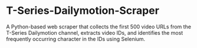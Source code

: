 # T-Series-Dailymotion-Scraper
A Python-based web scraper that collects the first 500 video URLs from the T-Series Dailymotion channel, extracts video IDs, and identifies the most frequently occurring character in the IDs using Selenium.
